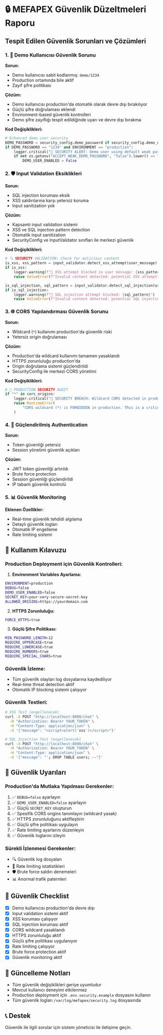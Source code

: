 # 🔒 MEFAPEX Güvenlik Düzeltmeleri Raporu

## Tespit Edilen Güvenlik Sorunları ve Çözümleri

### 1. 🚨 Demo Kullanıcısı Güvenlik Sorunu

**Sorun:**
- Demo kullanıcısı sabit kodlanmış: `demo/1234`
- Production ortamında bile aktif
- Zayıf şifre politikası

**Çözüm:**
- Demo kullanıcısı production'da otomatik olarak devre dışı bırakılıyor
- Güçlü şifre doğrulaması eklendi
- Environment-based güvenlik kontrolleri
- Demo şifre zayıflığı tespit edildiğinde uyarı ve devre dışı bırakma

**Kod Değişiklikleri:**
```python
# Enhanced demo user security
DEMO_PASSWORD = security_config.demo_password if security_config.demo_user_enabled else None
if DEMO_PASSWORD == "1234" and ENVIRONMENT == "production":
    logger.critical("🚨 SECURITY ALERT: Demo user using default weak password in production!")
    if not os.getenv("ACCEPT_WEAK_DEMO_PASSWORD", "false").lower() == "true":
        DEMO_USER_ENABLED = False
```

### 2. 🛡️ Input Validation Eksiklikleri

**Sorun:**
- SQL injection koruması eksik
- XSS saldırılarına karşı yetersiz koruma
- Input sanitization yok

**Çözüm:**
- Kapsamlı input validation sistemi
- XSS ve SQL injection pattern detection
- Otomatik input sanitization
- SecurityConfig ve InputValidator sınıfları ile merkezi güvenlik

**Kod Değişiklikleri:**
```python
# 🔍 SECURITY VALIDATION: Check for malicious content
is_xss, xss_pattern = input_validator.detect_xss_attempt(user_message)
if is_xss:
    logger.warning(f"🚨 XSS attempt blocked in user message: {xss_pattern}")
    raise ValueError(f"Invalid content detected: potential XSS attempt")

is_sql_injection, sql_pattern = input_validator.detect_sql_injection(user_message)
if is_sql_injection:
    logger.warning(f"🚨 SQL injection attempt blocked: {sql_pattern}")
    raise ValueError(f"Invalid content detected: potential SQL injection")
```

### 3. 🌐 CORS Yapılandırması Güvenlik Sorunu

**Sorun:**
- Wildcard (`*`) kullanımı production'da güvenlik riski
- Yetersiz origin doğrulaması

**Çözüm:**
- Production'da wildcard kullanımı tamamen yasaklandı
- HTTPS zorunluluğu production'da
- Origin doğrulama sistemi güçlendirildi
- SecurityConfig ile merkezi CORS yönetimi

**Kod Değişiklikleri:**
```python
# 🚨 PRODUCTION SECURITY AUDIT
if "*" in cors_origins:
    logger.critical("🚨 SECURITY BREACH: Wildcard CORS detected in production!")
    raise RuntimeError(
        "CORS wildcard (*) is FORBIDDEN in production. This is a critical security vulnerability."
    )
```

### 4. 🔐 Güçlendirilmiş Authentication

**Sorun:**
- Token güvenliği yetersiz
- Session yönetimi güvenlik açıkları

**Çözüm:**
- JWT token güvenliği artırıldı
- Brute force protection
- Session güvenliği güçlendirildi
- IP tabanlı güvenlik kontrolü

### 5. 📊 Güvenlik Monitoring

**Eklenen Özellikler:**
- Real-time güvenlik tehdidi algılama
- Detaylı güvenlik logları
- Otomatik IP engelleme
- Rate limiting sistemi

## 🔧 Kullanım Kılavuzu

### Production Deployment için Güvenlik Kontrolleri:

1. **Environment Variables Ayarlama:**
```bash
ENVIRONMENT=production
DEBUG=false
DEMO_USER_ENABLED=false
SECRET_KEY=your-very-secure-secret-key
ALLOWED_ORIGINS=https://yourdomain.com
```

2. **HTTPS Zorunluluğu:**
```bash
FORCE_HTTPS=true
```

3. **Güçlü Şifre Politikası:**
```bash
MIN_PASSWORD_LENGTH=12
REQUIRE_UPPERCASE=true
REQUIRE_LOWERCASE=true
REQUIRE_NUMBERS=true
REQUIRE_SPECIAL_CHARS=true
```

### Güvenlik İzleme:

- Tüm güvenlik olayları log dosyalarına kaydediliyor
- Real-time threat detection aktif
- Otomatik IP blocking sistemi çalışıyor

### Güvenlik Testleri:

```bash
# XSS Test (engellenecek)
curl -X POST "http://localhost:8000/chat" \
  -H "Authorization: Bearer YOUR_TOKEN" \
  -H "Content-Type: application/json" \
  -d '{"message": "<script>alert('xss')</script>"}'

# SQL Injection Test (engellenecek)  
curl -X POST "http://localhost:8000/chat" \
  -H "Authorization: Bearer YOUR_TOKEN" \
  -H "Content-Type: application/json" \
  -d '{"message": "'; DROP TABLE users; --"}'
```

## 🚨 Güvenlik Uyarıları

### Production'da Mutlaka Yapılması Gerekenler:

1. ✅ `DEBUG=false` ayarlayın
2. ✅ `DEMO_USER_ENABLED=false` ayarlayın  
3. ✅ Güçlü `SECRET_KEY` oluşturun
4. ✅ Spesifik CORS origins tanımlayın (wildcard yasak)
5. ✅ HTTPS zorunluluğunu aktifleştirin
6. ✅ Güçlü şifre politikası uygulayın
7. ✅ Rate limiting ayarlarını düzenleyin
8. ✅ Güvenlik loglarını izleyin

### Sürekli İzlenmesi Gerekenler:

- 🔍 Güvenlik log dosyaları
- 🚦 Rate limiting istatistikleri  
- 🛡️ Brute force saldırı denemeleri
- 📊 Anormal trafik paternleri

## 📝 Güvenlik Checklist

- [x] Demo kullanıcısı production'da devre dışı
- [x] Input validation sistemi aktif
- [x] XSS koruması çalışıyor
- [x] SQL injection koruması aktif
- [x] CORS wildcard yasaklandı
- [x] HTTPS zorunluluğu aktif
- [x] Güçlü şifre politikası uygulanıyor
- [x] Rate limiting çalışıyor
- [x] Brute force protection aktif
- [x] Güvenlik monitoring aktif

## 🔄 Güncelleme Notları

- Tüm güvenlik değişiklikleri geriye uyumludur
- Mevcut kullanıcı deneyimi etkilenmez
- Production deployment için `.env.security.example` dosyasını kullanın
- Tüm güvenlik logları `/var/log/mefapex/security.log` dosyasında

## 📞 Destek

Güvenlik ile ilgili sorular için sistem yöneticisi ile iletişime geçin.
